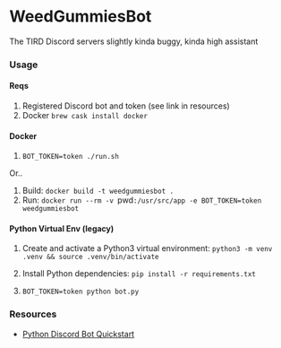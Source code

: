 # WeedGummiesBot

The TIRD Discord servers slightly kinda buggy, kinda high assistant

### Usage

#### Reqs
1. Registered Discord bot and token (see link in resources)
2. Docker `brew cask install docker` 
 

#### Docker
1. `BOT_TOKEN=token ./run.sh`

Or..

1. Build: `docker build -t weedgummiesbot .`
2. Run: `docker run --rm -v `pwd`:/usr/src/app -e BOT_TOKEN=token weedgummiesbot`

#### Python Virtual Env (legacy)

1. Create and activate a Python3 virtual environment: `python3 -m venv .venv && source .venv/bin/activate`
2. Install Python dependencies: `pip install -r requirements.txt`

4. `BOT_TOKEN=token python bot.py`

### Resources

* [Python Discord Bot Quickstart](https://discordpy.readthedocs.io/en/latest/quickstart.html)
